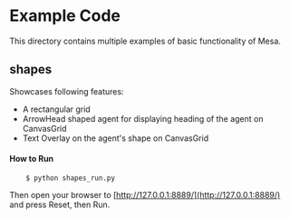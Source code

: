 # Example Code

This directory contains multiple examples of basic functionality of Mesa.

## shapes

Showcases following features:

* A rectangular grid
* ArrowHead shaped agent for displaying heading of the agent on CanvasGrid
* Text Overlay on the agent's shape on CanvasGrid

#### How to Run

```
    $ python shapes_run.py
```

Then open your browser to [http://127.0.0.1:8889/](http://127.0.0.1:8889/) and
press Reset, then Run.

